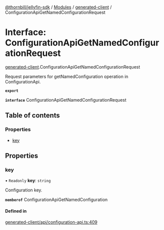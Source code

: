 [@thornbill/jellyfin-sdk](../README.md) / [Modules](../modules.md) / [generated-client](../modules/generated_client.md) / ConfigurationApiGetNamedConfigurationRequest

# Interface: ConfigurationApiGetNamedConfigurationRequest

[generated-client](../modules/generated_client.md).ConfigurationApiGetNamedConfigurationRequest

Request parameters for getNamedConfiguration operation in ConfigurationApi.

**`export`**

**`interface`** ConfigurationApiGetNamedConfigurationRequest

## Table of contents

### Properties

- [key](generated_client.ConfigurationApiGetNamedConfigurationRequest.md#key)

## Properties

### key

• `Readonly` **key**: `string`

Configuration key.

**`memberof`** ConfigurationApiGetNamedConfiguration

#### Defined in

[generated-client/api/configuration-api.ts:409](https://github.com/thornbill/jellyfin-sdk-typescript/blob/eb13db7/src/generated-client/api/configuration-api.ts#L409)
